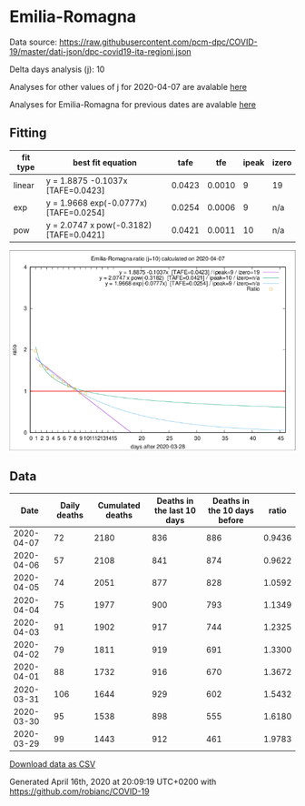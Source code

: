 # Emilia-Romagna

Data source: https://raw.githubusercontent.com/pcm-dpc/COVID-19/master/dati-json/dpc-covid19-ita-regioni.json

Delta days analysis (j): 10

Analyses for other values of j for 2020-04-07 are avalable [here](../2020-04-07/README.md)

Analyses for Emilia-Romagna for previous dates are avalable [here](../README.md)

## Fitting 
|fit type|best fit equation|tafe|tfe|ipeak|izero|
|-------|-----|--------|------|---|---|
|linear|y = 1.8875 -0.1037x  [TAFE=0.0423]|0.0423|0.0010|9|19|
|exp|y = 1.9668 exp(-0.0777x)  [TAFE=0.0254]|0.0254|0.0006|9|n/a|
|pow|y = 2.0747 x pow(-0.3182)  [TAFE=0.0421]|0.0421|0.0011|10|n/a|

![Plot](COVID-19_emilia-romagna_j10_2020-04-07.png)

## Data
|Date|Daily deaths|Cumulated deaths|Deaths in the last 10 days|Deaths in the 10 days before|ratio|
|----|----------|-----------|-------|--------------------|-----|
|2020-04-07|72|2180|836|886|0.9436|
|2020-04-06|57|2108|841|874|0.9622|
|2020-04-05|74|2051|877|828|1.0592|
|2020-04-04|75|1977|900|793|1.1349|
|2020-04-03|91|1902|917|744|1.2325|
|2020-04-02|79|1811|919|691|1.3300|
|2020-04-01|88|1732|916|670|1.3672|
|2020-03-31|106|1644|929|602|1.5432|
|2020-03-30|95|1538|898|555|1.6180|
|2020-03-29|99|1443|912|461|1.9783|

[Download data as CSV](COVID-19_emilia-romagna_j10_2020-04-07.csv)

Generated April 16th, 2020 at 20:09:19 UTC+0200 with https://github.com/robianc/COVID-19
